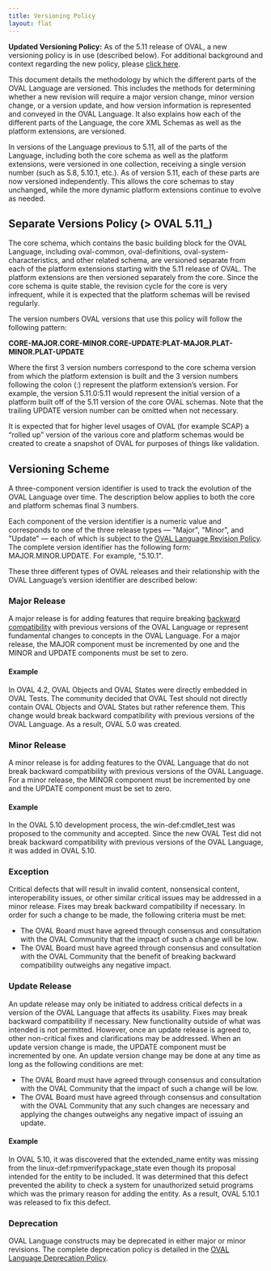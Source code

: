 ```yaml
---
title: Versioning Policy
layout: flat
---
```


<div class="alert alert-tip">
  <p><strong>Updated Versioning Policy:</strong> As of the 5.11 release of OVAL, a new versioning policy is in use (described below).  For additional background and context
regarding the new policy, please <a href="policy_update">click here</a>.</p>
</div>

<p>This document details the methodology by which the different parts of the 
OVAL Language are versioned.  This includes the methods for determining whether 
a new revision will require a major version change, minor version change, or a 
version update, and how version information is represented and conveyed in the 
OVAL Language.  It also explains how each of the different parts of the Language, 
the core XML Schemas as well as the platform extensions, are versioned.</p>

<p>In versions of the Language previous to 5.11, all of the parts of the Language, 
including both the core schema as well as the platform extensions, were versioned 
in one collection, receiving a single version number (such as 5.8, 5.10.1, etc.).  
As of version 5.11, each of these parts are now versioned independently.  This 
allows the core schemas to stay unchanged, while the more dynamic platform extensions 
continue to evolve as needed.</p>

<h2>Separate Versions Policy (> OVAL 5.11_)</h2>

<p>The core schema, which contains the basic building block for the OVAL Language, 
including oval-common, oval-definitions, oval-system-characteristics, and other related 
schema, are versioned separate from each of the platform extensions starting 
with the 5.11 release of OVAL.  The platform extensions are then versioned 
separately from the core.  Since the core schema is quite stable, the revision 
cycle for the core is very infrequent, while it is expected that the platform 
schemas will be revised regularly.</p>

<p>The version numbers OVAL versions that use this policy will follow the following pattern:</p>

<p><strong>
CORE-MAJOR.CORE-MINOR.CORE-UPDATE:PLAT-MAJOR.PLAT-MINOR.PLAT-UPDATE
</strong></p>

<p>Where the first 3 version numbers correspond to the core schema version from 
which the platform extension is built and the 3 version numbers following the 
colon (:) represent the platform extension’s version.  For example, the version 
5.11.0:5.11 would represent the initial version of a platform built off of the 
5.11 version of the core OVAL schemas.  Note that the trailing UPDATE version 
number can be omitted when not necessary.</p>

<p>It is expected that for higher level usages of OVAL (for example SCAP) a “rolled up” 
version of the various core and platform schemas would be created to create a 
snapshot of OVAL for purposes of things like validation.</p>

<h2>Versioning Scheme</h2>
A three-component version identifier is used to track the evolution of the OVAL 
Language over time. The description below applies to both the core and platform 
schemas final 3 numbers.</p>

<p>Each component of the version identifier is a numeric value and corresponds 
to one of the three release types — "Major", "Minor", and "Update" — each of 
which is subject to the <a href="documentation/policy/revisionprocess">OVAL Language Revision Policy</a>. 
The complete version identifier has the following form: MAJOR.MINOR.UPDATE. 
For example, "5.10.1".</p>

<p>These three different types of OVAL releases and their relationship with 
the OVAL Language’s version identifier are described below:</p>

<h3>Major Release</h3>

<p>A major release is for adding features that require breaking
<a href="documentation/policy/backwardscompat">backward 
compatibility</a> with previous versions of the OVAL Language or represent 
fundamental changes to concepts in the OVAL Language. For a major release, 
the MAJOR component must be incremented by one and the MINOR and UPDATE components 
must be set to zero.</p>

<h4>Example</h4>

<p>In OVAL 4.2, OVAL Objects and OVAL States were directly embedded in OVAL Tests. 
The community decided that OVAL Test should not directly contain OVAL Objects 
and OVAL States but rather reference them. This change would break backward 
compatibility with previous versions of the OVAL Language. As a result, OVAL 5.0 was created.</p>

<h3>Minor Release</h3>

<p>A minor release is for adding features to the OVAL Language that do not break 
backward compatibility with previous versions of the OVAL Language. For a minor 
release, the MINOR component must be incremented by one and the UPDATE component 
must be set to zero.</p>

<h4>Example</h4>

<p>In the OVAL 5.10 development process, the win-def:cmdlet_test was proposed to 
the community and accepted. Since the new OVAL Test did not break backward 
compatibility with previous versions of the OVAL Language, it was added in 
OVAL 5.10.</p>

<h3>Exception</h3>

<p>Critical defects that will result in invalid content, nonsensical content, 
interoperability issues, or other similar critical issues may be addressed in 
a minor release. Fixes may break backward compatibility if necessary. In order 
for such a change to be made, the following criteria must be met:
    <ul>
        <li>The OVAL Board must have agreed through consensus and consultation 
with the OVAL Community that the impact of such a change will be low.</li>
        <li>The OVAL Board must have agreed through consensus and consultation 
with the OVAL Community that the benefit of breaking backward compatibility 
outweighs any negative impact.</li>
    </ul></p>

<h3>Update Release</h3>

<p>An update release may only be initiated to address critical defects in a 
version of the OVAL Language that affects its usability. Fixes may break backward 
compatibility if necessary. New functionality outside of what was intended is 
not permitted. However, once an update release is agreed to, other non-critical 
fixes and clarifications may be addressed. When an update version change is made, 
the UPDATE component must be incremented by one. An update version change may be 
done at any time as long as the following conditions are met:
    <ul>
        <li>The OVAL Board must have agreed through consensus and consultation 
with the OVAL Community that the impact of such a change will be low.</li>
        <li>The OVAL Board must have agreed through consensus and consultation with 
the OVAL Community that any such changes are necessary and applying the changes 
outweighs any negative impact of issuing an update.</li>
    </ul></p>

<h4>Example</h4>

<p>In OVAL 5.10, it was discovered that the extended_name entity was missing from 
the linux-def:rpmverifypackage_state even though its proposal intended for the 
entity to be included. It was determined that this defect prevented the ability 
to check a system for unauthorized setuid programs which was the primary reason
for adding the entity. As a result, OVAL 5.10.1 was released to fix this defect.</p>

<h3>Deprecation</h3>

<p>OVAL Language constructs may be deprecated in either major or minor revisions. 
The complete deprecation policy is detailed in the 
<a href="documentation/policy/deprecation">OVAL Language Deprecation Policy</a>.</p>
